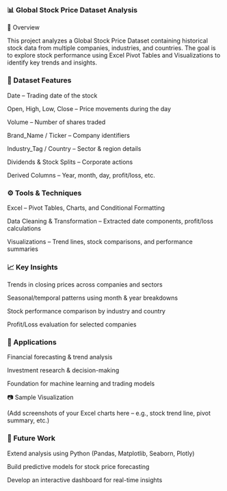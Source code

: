 ### 📊 Global Stock Price Dataset Analysis
📌 Overview

This project analyzes a Global Stock Price Dataset containing historical stock data from multiple companies, industries, and countries. The goal is to explore stock performance using Excel Pivot Tables and Visualizations to identify key trends and insights.

### 📂 Dataset Features

Date – Trading date of the stock

Open, High, Low, Close – Price movements during the day

Volume – Number of shares traded

Brand_Name / Ticker – Company identifiers

Industry_Tag / Country – Sector & region details

Dividends & Stock Splits – Corporate actions

Derived Columns – Year, month, day, profit/loss, etc.

### ⚙️ Tools & Techniques

Excel – Pivot Tables, Charts, and Conditional Formatting

Data Cleaning & Transformation – Extracted date components, profit/loss calculations

Visualizations – Trend lines, stock comparisons, and performance summaries

### 📈 Key Insights

Trends in closing prices across companies and sectors

Seasonal/temporal patterns using month & year breakdowns

Stock performance comparison by industry and country

Profit/Loss evaluation for selected companies

### 🚀 Applications

Financial forecasting & trend analysis

Investment research & decision-making

Foundation for machine learning and trading models

📷 Sample Visualization

(Add screenshots of your Excel charts here – e.g., stock trend line, pivot summary, etc.)

### 🔗 Future Work

Extend analysis using Python (Pandas, Matplotlib, Seaborn, Plotly)

Build predictive models for stock price forecasting

Develop an interactive dashboard for real-time insights
